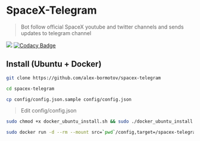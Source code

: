 # SpaceX-Telegram

> Bot follow official SpaceX youtube and twitter channels and sends updates to telegram channel

![](https://github.com/alex-bormotov/spacex-telegram/workflows/Github-CICD/badge.svg)   [![Codacy Badge](https://app.codacy.com/project/badge/Grade/138eb3776f71492ebcb77edc3d37a5d7)](https://www.codacy.com/manual/alex-bormotov/spacex-telegram?utm_source=github.com&amp;utm_medium=referral&amp;utm_content=alex-bormotov/spacex-telegram&amp;utm_campaign=Badge_Grade)

## Install (Ubuntu + Docker)

```bash
git clone https://github.com/alex-bormotov/spacex-telegram
```

```bash
cd spacex-telegram
```

```bash
cp config/config.json.sample config/config.json
```

> Edit config/config.json

```bash
sudo chmod +x docker_ubuntu_install.sh && sudo ./docker_ubuntu_install.sh
```

```bash
sudo docker run -d --rm --mount src=`pwd`/config,target=/spacex-telegram/config,type=bind skilfulll1/spacex-telegram:latest
```